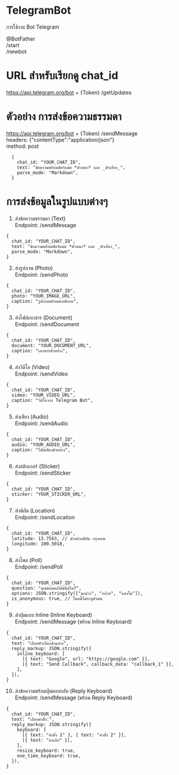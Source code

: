 # TelegramBot
การใช้งาน Bot Telegram

@BotFather<br />
/start<br />
/newbot<br />

# URL สำหรับเรียกดู chat_id
https://api.telegram.org/bot + {Token} /getUpdates


# ตัวอย่าง การส่งข้อความธรรมดา
https://api.telegram.org/bot + {Token} /sendMessage<br />
headers: {"contentType":"application/json"}<br />
method: post<br />

```
  {
    chat_id: "YOUR_CHAT_ID",
    text: "ข้อความพร้อมฟอร์แมต *ตัวหนา* และ _ตัวเอียง_",
    parse_mode: "Markdown",
  }
```

# การส่งข้อมูลในรูปแบบต่างๆ
1. ส่งข้อความธรรมดา (Text)<br />
Endpoint: /sendMessage
```
{
  chat_id: "YOUR_CHAT_ID",
  text: "ข้อความพร้อมฟอร์แมต *ตัวหนา* และ _ตัวเอียง_",
  parse_mode: "Markdown",
}
```

2. ส่งรูปภาพ (Photo)<br />
Endpoint: /sendPhoto
```
{
  chat_id: "YOUR_CHAT_ID",
  photo: "YOUR_IMAGE_URL",
  caption: "รูปภาพพร้อมคำอธิบาย",
}
```

3. ส่งไฟล์เอกสาร (Document)<br />
Endpoint: /sendDocument
```
{
  chat_id: "YOUR_CHAT_ID",
  document: "YOUR_DOCUMENT_URL",
  caption: "เอกสารตัวอย่าง",
}
```

4. ส่งวิดีโอ (Video)<br />
Endpoint: /sendVideo
```
{
  chat_id: "YOUR_CHAT_ID",
  video: "YOUR_VIDEO_URL",
  caption: "วิดีโอจาก Telegram Bot",
}
```

5. ส่งเสียง (Audio)<br />
Endpoint: /sendAudio
```
{
  chat_id: "YOUR_CHAT_ID",
  audio: "YOUR_AUDIO_URL",
  caption: "ไฟล์เสียงตัวอย่าง",
}
```

6. ส่งสติกเกอร์ (Sticker)<br />
Endpoint: /sendSticker
```
{
  chat_id: "YOUR_CHAT_ID",
  sticker: "YOUR_STICKER_URL",
}
```

7. ส่งพิกัด (Location)<br />
Endpoint: /sendLocation
```
{
  chat_id: "YOUR_CHAT_ID",
  latitude: 13.7563, // ตัวอย่างพิกัด กรุงเทพ
  longitude: 100.5018,
}
```

8. ส่งโพล (Poll)<br />
Endpoint: /sendPoll
```
{
  chat_id: "YOUR_CHAT_ID",
  question: "คุณชอบผลไม้ชนิดใด?",
  options: JSON.stringify(["มะม่วง", "กล้วย", "แตงโม"]),
  is_anonymous: true, // โพลนี้ไม่ระบุตัวตน
}
```

9. ส่งปุ่มแบบ Inline (Inline Keyboard)<br />
Endpoint: /sendMessage (พร้อม Inline Keyboard)
```
{
  chat_id: "YOUR_CHAT_ID",
  text: "เลือกตัวเลือกด้านล่าง",
  reply_markup: JSON.stringify({
    inline_keyboard: [
      [{ text: "Google", url: "https://google.com" }],
      [{ text: "Send Callback", callback_data: "callback_1" }],
    ],
  }),
}
```

10. ส่งข้อความพร้อมปุ่มตอบกลับ (Reply Keyboard)<br />
Endpoint: /sendMessage (พร้อม Reply Keyboard)
```
{
  chat_id: "YOUR_CHAT_ID",
  text: "เลือกคำสั่ง:",
  reply_markup: JSON.stringify({
    keyboard: [
      [{ text: "คำสั่ง 1" }, { text: "คำสั่ง 2" }],
      [{ text: "ยกเลิก" }],
    ],
    resize_keyboard: true,
    one_time_keyboard: true,
  }),
}
```
